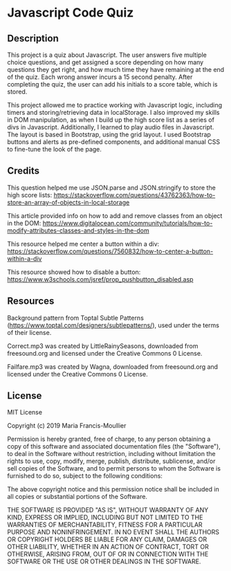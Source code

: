 # Javascript Code Quiz

## Description

This project is a quiz about Javascript.  The user answers five multiple choice questions, and get assigned a score depending on how many questions they get right, and how much time they have remaining at the end of the quiz.  Each wrong answer incurs a 15 second penalty.  After completing the quiz, the user can add his initials to a score table, which is stored.

This project allowed me to practice working with Javascript logic, including timers and storing/retrieving data in localStorage.  I also improved my skills in DOM manipulation, as when I build up the high score list as a series of divs in Javascript.  Additionally, I learned to play audio files in Javascript.  The layout is based in Bootstrap, using the grid layout.  I used Bootstrap buttons and alerts as pre-defined components, and additional manual CSS to fine-tune the look of the page.

## Credits

This question helped me use JSON.parse and JSON.stringify to store the high score lists: https://stackoverflow.com/questions/43762363/how-to-store-an-array-of-objects-in-local-storage

This article provided info on how to add and remove classes from an object in the DOM: https://www.digitalocean.com/community/tutorials/how-to-modify-attributes-classes-and-styles-in-the-dom

This resource helped me center a button within a div: https://stackoverflow.com/questions/7560832/how-to-center-a-button-within-a-div

This resource showed how to disable a button: https://www.w3schools.com/jsref/prop_pushbutton_disabled.asp

## Resources

Background pattern from Toptal Subtle Patterns (https://www.toptal.com/designers/subtlepatterns/), used under the terms of their license.

Correct.mp3 was created by LittleRainySeasons, downloaded from freesound.org and licensed under the Creative Commons 0 License.

Failfare.mp3 was created by Wagna, downloaded from freesound.org and licensed under the Creative Commons 0 License.

## License

MIT License

Copyright (c) 2019 Maria Francis-Moullier

Permission is hereby granted, free of charge, to any person obtaining a copy
of this software and associated documentation files (the "Software"), to deal
in the Software without restriction, including without limitation the rights
to use, copy, modify, merge, publish, distribute, sublicense, and/or sell
copies of the Software, and to permit persons to whom the Software is
furnished to do so, subject to the following conditions:

The above copyright notice and this permission notice shall be included in all
copies or substantial portions of the Software.

THE SOFTWARE IS PROVIDED "AS IS", WITHOUT WARRANTY OF ANY KIND, EXPRESS OR
IMPLIED, INCLUDING BUT NOT LIMITED TO THE WARRANTIES OF MERCHANTABILITY,
FITNESS FOR A PARTICULAR PURPOSE AND NONINFRINGEMENT. IN NO EVENT SHALL THE
AUTHORS OR COPYRIGHT HOLDERS BE LIABLE FOR ANY CLAIM, DAMAGES OR OTHER
LIABILITY, WHETHER IN AN ACTION OF CONTRACT, TORT OR OTHERWISE, ARISING FROM,
OUT OF OR IN CONNECTION WITH THE SOFTWARE OR THE USE OR OTHER DEALINGS IN THE
SOFTWARE.